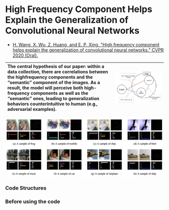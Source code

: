 # High Frequency Component Helps Explain the Generalization of Convolutional Neural Networks 
- [H. Wang, X. Wu, Z. Huang, and E. P. Xing. "High frequency component helps explain the generalization of convolutional neural networks." CVPR 2020 (Oral).](https://arxiv.org/abs/1905.13545) 

|The central hypothesis of our paper: within a data collection, there are correlations between the highfrequency components and the “semantic” component of the images. As a result, the model will perceive both high-frequency components as well as the “semantic” ones, leading to generalization behaviors counterintuitive to human (e.g., adversarial examples).|<img src="main.png" alt="main hypothesis of the paper" width="1600" height="whatever">  
 |:--|---|

<img src="intro.png" alt="HFC helps explain CNN generaliation" width="1000" height="whatever">

### Code Structures

### Before using the code
